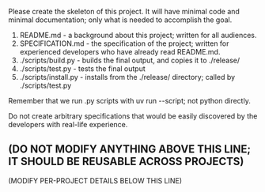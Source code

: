 Please create the skeleton of this project. It will have minimal code and minimal documentation; only what is needed to accomplish the goal.

1) README.md - a background about this project; written for all audiences.
2) SPECIFICATION.md - the specification of the project; written for experienced developers who have already read README.md.
3) ./scripts/build.py - builds the final output, and copies it to ./release/
4) ./scripts/test.py - tests the final output
5) ./scripts/install.py - installs from the ./release/ directory; called by ./scripts/test.py

Remember that we run .py scripts with uv run --script; not python directly.

Do not create arbitrary specifications that would be easily discovered by the developers with real-life experience.



(DO NOT MODIFY ANYTHING ABOVE THIS LINE; IT SHOULD BE REUSABLE ACROSS PROJECTS)
---
(MODIFY PER-PROJECT DETAILS BELOW THIS LINE)
